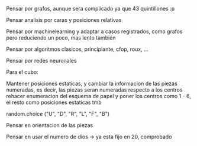 Pensar por grafos, aunque sera complicado ya que 43 quintillones :p

Pensar analisis por caras y posiciones relativas

Pensar por machinelearning y adaptar a casos registrados, como grafos pero reduciendo un poco, mas lento también

Pensar por algoritmos clasicos, principiante, cfop, roux, ...

Pensar por redes neuronales

Para el cubo:

Mantener posiciones estaticas, y cambiar la informacion de las piezas numeradas, es decir, las piezas seran numeradas respecto a los centros
rehacer enumeracion del esquema de papel y poner los centros como 1 - 6, el resto como posiciones estaticas tmb

random.choice ("U", "D", "R", "L", "F", "B")

Pensar en orientacion de las piezas

Pensar en usar el numero de dios -> ya esta fijo en 20, comprobado